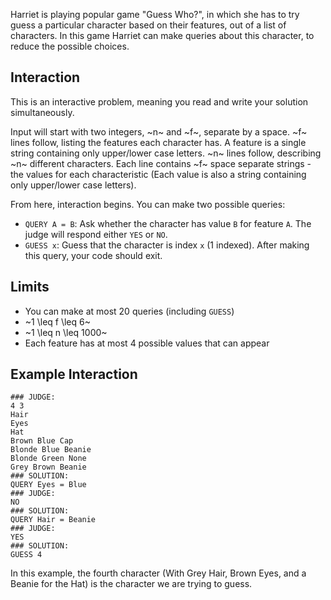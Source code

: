 Harriet is playing popular game "Guess Who?", in which she has to try guess a particular character based on their features, out of a list of characters.
In this game Harriet can make queries about this character, to reduce the possible choices.

## Interaction

This is an interactive problem, meaning you read and write your solution simultaneously.

Input will start with two integers, ~n~ and ~f~, separate by a space.
~f~ lines follow, listing the features each character has. A feature is a single string containing only upper/lower case letters.
~n~ lines follow, describing ~n~ different characters. Each line contains ~f~ space separate strings - the values for each characteristic (Each value is also a string containing only upper/lower case letters).

From here, interaction begins. You can make two possible queries:

* `QUERY A = B`: Ask whether the character has value `B` for feature `A`. The judge will respond either `YES` or `NO`.
* `GUESS x`: Guess that the character is index `x` (1 indexed). After making this query, your code should exit.

## Limits

* You can make at most 20 queries (including `GUESS`)
* ~1 \leq f \leq 6~
* ~1 \leq n \leq 1000~
* Each feature has at most 4 possible values that can appear

## Example Interaction

```
### JUDGE:
4 3
Hair
Eyes
Hat
Brown Blue Cap
Blonde Blue Beanie
Blonde Green None
Grey Brown Beanie
### SOLUTION:
QUERY Eyes = Blue
### JUDGE:
NO
### SOLUTION:
QUERY Hair = Beanie
### JUDGE:
YES
### SOLUTION:
GUESS 4
```

In this example, the fourth character (With Grey Hair, Brown Eyes, and a Beanie for the Hat) is the character we are trying to guess.
